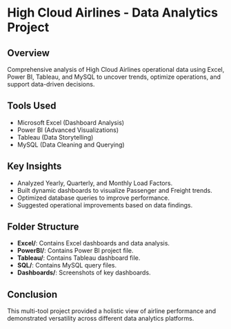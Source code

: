 # High Cloud Airlines - Data Analytics Project

## Overview
Comprehensive analysis of High Cloud Airlines operational data using Excel, Power BI, Tableau, and MySQL to uncover trends, optimize operations, and support data-driven decisions.

## Tools Used
- Microsoft Excel (Dashboard Analysis)
- Power BI (Advanced Visualizations)
- Tableau (Data Storytelling)
- MySQL (Data Cleaning and Querying)

## Key Insights
- Analyzed Yearly, Quarterly, and Monthly Load Factors.
- Built dynamic dashboards to visualize Passenger and Freight trends.
- Optimized database queries to improve performance.
- Suggested operational improvements based on data findings.

## Folder Structure
- **Excel/**: Contains Excel dashboards and data analysis.
- **PowerBI/**: Contains Power BI project file.
- **Tableau/**: Contains Tableau dashboard file.
- **SQL/**: Contains MySQL query files.
- **Dashboards/**: Screenshots of key dashboards.

## Conclusion
This multi-tool project provided a holistic view of airline performance and demonstrated versatility across different data analytics platforms.
